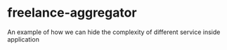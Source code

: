 freelance-aggregator
====================

An example of how we can hide the complexity of different service inside application
